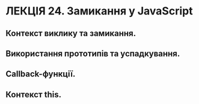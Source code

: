 # ЛЕКЦІЯ 24. Замикання у JavaScript
## Контекст виклику та замикання.
## Використання прототипів та успадкування.
## Callback-функції.
## Контекст this.